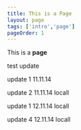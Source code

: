 ```yaml
---
title: This is a Page
layout: page
tags: ['intro','page']
pageOrder: 1
---
```

This is a **page**

test update

update 1 11.11.14

update 2 11.11.14 locall

update 1 12.11.14 locall

update 4 12.11.14 locall
